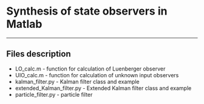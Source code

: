 # Synthesis of state observers in Matlab

----

## Files description

- LO_calc.m - function for calculation of Luenberger observer
- UIO_calc.m - function for calculation of unknown input observers
- kalman_filter.py - Kalman filter class and example
- extended_Kalman_filter.py - Extended Kalman filter class and example
- particle_filter.py - particle filter

